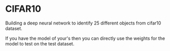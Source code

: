 # CIFAR10
Building a deep neural network to identify 25 different objects from cifar10 dataset.

If you have the model of your's then you can directly use the weights for the model to test on the test dataset.
